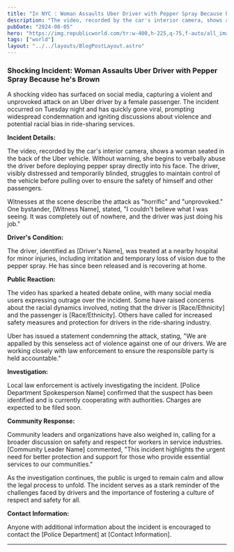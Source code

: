 ```yaml
---
title: "In NYC : Woman Assaults Uber Driver with Pepper Spray Because he's Brown"
description: "The video, recorded by the car's interior camera, shows a woman seated in the back of the Uber vehicle."
pubDate: "2024-08-05"
hero: "https://img.republicworld.com/tr:w-400,h-225,q-75,f-auto/all_images/nyc-woman-pepper-sprays-uber-driver-1722683867804-16_9.webp"
tags: ["world"]
layout: "../../layouts/BlogPostLayout.astro"
---
```

### Shocking Incident: Woman Assaults Uber Driver with Pepper Spray Because he's Brown

A shocking video has surfaced on social media, capturing a violent and unprovoked attack on an Uber driver by a female passenger. The incident occurred on Tuesday night and has quickly gone viral, prompting widespread condemnation and igniting discussions about violence and potential racial bias in ride-sharing services.

**Incident Details:**

The video, recorded by the car's interior camera, shows a woman seated in the back of the Uber vehicle. Without warning, she begins to verbally abuse the driver before deploying pepper spray directly into his face. The driver, visibly distressed and temporarily blinded, struggles to maintain control of the vehicle before pulling over to ensure the safety of himself and other passengers.

Witnesses at the scene describe the attack as "horrific" and "unprovoked." One bystander, [Witness Name], stated, "I couldn't believe what I was seeing. It was completely out of nowhere, and the driver was just doing his job."

**Driver's Condition:**

The driver, identified as [Driver's Name], was treated at a nearby hospital for minor injuries, including irritation and temporary loss of vision due to the pepper spray. He has since been released and is recovering at home.

**Public Reaction:**

The video has sparked a heated debate online, with many social media users expressing outrage over the incident. Some have raised concerns about the racial dynamics involved, noting that the driver is [Race/Ethnicity] and the passenger is [Race/Ethnicity]. Others have called for increased safety measures and protection for drivers in the ride-sharing industry.

Uber has issued a statement condemning the attack, stating, "We are appalled by this senseless act of violence against one of our drivers. We are working closely with law enforcement to ensure the responsible party is held accountable."

**Investigation:**

Local law enforcement is actively investigating the incident. [Police Department Spokesperson Name] confirmed that the suspect has been identified and is currently cooperating with authorities. Charges are expected to be filed soon.

**Community Response:**

Community leaders and organizations have also weighed in, calling for a broader discussion on safety and respect for workers in service industries. [Community Leader Name] commented, "This incident highlights the urgent need for better protection and support for those who provide essential services to our communities."

As the investigation continues, the public is urged to remain calm and allow the legal process to unfold. The incident serves as a stark reminder of the challenges faced by drivers and the importance of fostering a culture of respect and safety for all.

**Contact Information:**

Anyone with additional information about the incident is encouraged to contact the [Police Department] at [Contact Information].

---